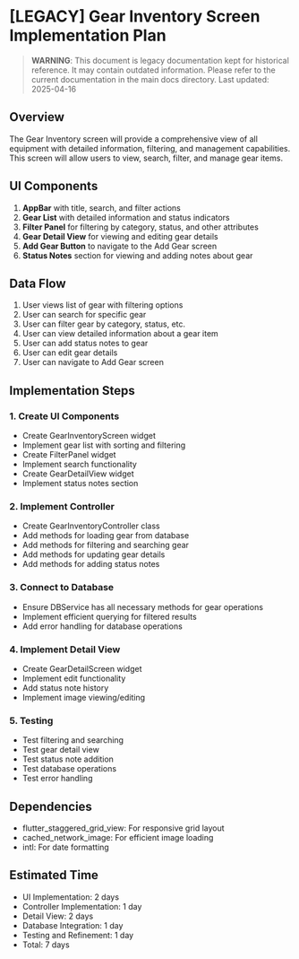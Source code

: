 # [LEGACY] Gear Inventory Screen Implementation Plan

> **WARNING**: This document is legacy documentation kept for historical reference.
> It may contain outdated information. Please refer to the current documentation in the main docs directory.
> Last updated: 2025-04-16


## Overview
The Gear Inventory screen will provide a comprehensive view of all equipment with detailed information, filtering, and management capabilities. This screen will allow users to view, search, filter, and manage gear items.

## UI Components
1. **AppBar** with title, search, and filter actions
2. **Gear List** with detailed information and status indicators
3. **Filter Panel** for filtering by category, status, and other attributes
4. **Gear Detail View** for viewing and editing gear details
5. **Add Gear Button** to navigate to the Add Gear screen
6. **Status Notes** section for viewing and adding notes about gear

## Data Flow
1. User views list of gear with filtering options
2. User can search for specific gear
3. User can filter gear by category, status, etc.
4. User can view detailed information about a gear item
5. User can add status notes to gear
6. User can edit gear details
7. User can navigate to Add Gear screen

## Implementation Steps

### 1. Create UI Components
- Create GearInventoryScreen widget
- Implement gear list with sorting and filtering
- Create FilterPanel widget
- Implement search functionality
- Create GearDetailView widget
- Implement status notes section

### 2. Implement Controller
- Create GearInventoryController class
- Add methods for loading gear from database
- Add methods for filtering and searching gear
- Add methods for updating gear details
- Add methods for adding status notes

### 3. Connect to Database
- Ensure DBService has all necessary methods for gear operations
- Implement efficient querying for filtered results
- Add error handling for database operations

### 4. Implement Detail View
- Create GearDetailScreen widget
- Implement edit functionality
- Add status note history
- Implement image viewing/editing

### 5. Testing
- Test filtering and searching
- Test gear detail view
- Test status note addition
- Test database operations
- Test error handling

## Dependencies
- flutter_staggered_grid_view: For responsive grid layout
- cached_network_image: For efficient image loading
- intl: For date formatting

## Estimated Time
- UI Implementation: 2 days
- Controller Implementation: 1 day
- Detail View: 2 days
- Database Integration: 1 day
- Testing and Refinement: 1 day
- Total: 7 days
